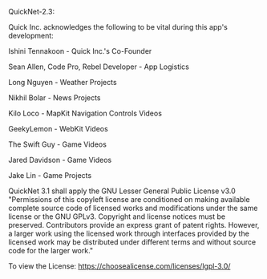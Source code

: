 QuickNet-2.3:

Quick Inc. acknowledges the following to be vital during this app's development:

Ishini Tennakoon - Quick Inc.'s Co-Founder

Sean Allen, Code Pro, Rebel Developer - App Logistics

Long Nguyen - Weather Projects

Nikhil Bolar - News Projects

Kilo Loco - MapKit Navigation Controls Videos

GeekyLemon - WebKit Videos

The Swift Guy - Game Videos

Jared Davidson - Game Videos

Jake Lin - Game Projects

QuickNet 3.1 shall apply the GNU Lesser General Public License v3.0
"Permissions of this copyleft license are conditioned on making available complete source code of licensed works and modifications under the same license or the GNU GPLv3. Copyright and license notices must be preserved. Contributors provide an express grant of patent rights. However, a larger work using the licensed work through interfaces provided by the licensed work may be distributed under different terms and without source code for the larger work."

To view the License: https://choosealicense.com/licenses/lgpl-3.0/
